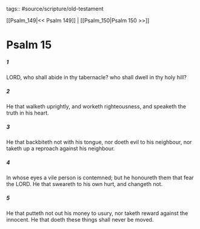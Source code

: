 tags:: #source/scripture/old-testament

[[Psalm_149|<< Psalm 149]] | [[Psalm_150|Psalm 150 >>]]

# Psalm 15

##### 1

LORD, who shall abide in thy tabernacle? who shall dwell in thy holy hill?

##### 2

He that walketh uprightly, and worketh righteousness, and speaketh the truth in his heart.

##### 3

He that backbiteth not with his tongue, nor doeth evil to his neighbour, nor taketh up a reproach against his neighbour.

##### 4

In whose eyes a vile person is contemned; but he honoureth them that fear the LORD. He that sweareth to his own hurt, and changeth not.

##### 5

He that putteth not out his money to usury, nor taketh reward against the innocent. He that doeth these things shall never be moved.
